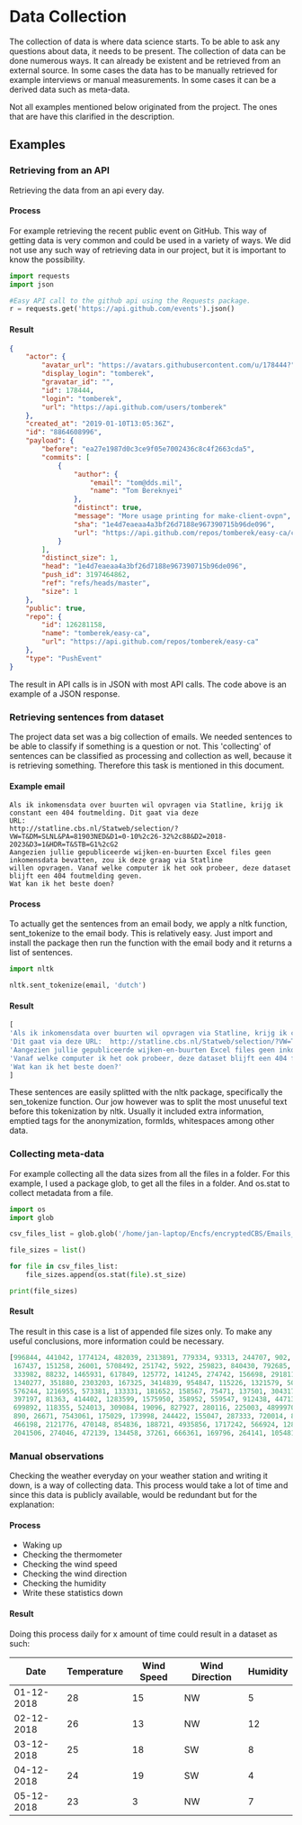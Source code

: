 # Data Collection
The collection of data is where data science starts. To be able to ask any questions about data, it needs 
to be present. The collection of data can be done numerous ways. It can already be existent and be retrieved from an 
external source. In some cases the data has to be manually retrieved for example interviews or manual measurements. 
In some cases it can be a derived data such as meta-data. 

Not all examples mentioned below originated from the project. The ones that are have this clarified in the description. 
## Examples

### Retrieving from an API
Retrieving the data from an api every day. 

#### Process
For example retrieving the recent public event on GitHub. This way of getting data is very common and could 
be used in a variety of ways. We did not use any such way of retrieving data in our project, but it is 
important to know the possibility.

```python
import requests
import json

#Easy API call to the github api using the Requests package. 
r = requests.get('https://api.github.com/events').json()
```

#### Result
```json
{
    "actor": {
        "avatar_url": "https://avatars.githubusercontent.com/u/178444?",
        "display_login": "tomberek",
        "gravatar_id": "",
        "id": 178444,
        "login": "tomberek",
        "url": "https://api.github.com/users/tomberek"
    },
    "created_at": "2019-01-10T13:05:36Z",
    "id": "8864608996",
    "payload": {
        "before": "ea27e1987d0c3ce9f05e7002436c8c4f2663cda5",
        "commits": [
            {
                "author": {
                    "email": "tom@dds.mil",
                    "name": "Tom Bereknyei"
                },
                "distinct": true,
                "message": "More usage printing for make-client-ovpn",
                "sha": "1e4d7eaeaa4a3bf26d7188e967390715b96de096",
                "url": "https://api.github.com/repos/tomberek/easy-ca/commits/1e4d7eaeaa4a3bf26d7188e967390715b96de096"
            }
        ],
        "distinct_size": 1,
        "head": "1e4d7eaeaa4a3bf26d7188e967390715b96de096",
        "push_id": 3197464862,
        "ref": "refs/heads/master",
        "size": 1
    },
    "public": true,
    "repo": {
        "id": 126281158,
        "name": "tomberek/easy-ca",
        "url": "https://api.github.com/repos/tomberek/easy-ca"
    },
    "type": "PushEvent"
}
```

The result in API calls is in JSON with most API calls. The code above is an example of a JSON response.

### Retrieving sentences from dataset 
The project data set was a big collection of emails. We needed sentences to be able to classify if something is a 
question or not. This 'collecting' of sentences can be classified as processing and collection as well, because it is 
retrieving something. Therefore this task is mentioned in this document. 

#### Example email
```text
Als ik inkomensdata over buurten wil opvragen via Statline, krijg ik constant een 404 foutmelding. Dit gaat via deze 
URL:
http://statline.cbs.nl/Statweb/selection/?VW=T&DM=SLNL&PA=81903NED&D1=0-10%2c26-32%2c88&D2=2018-2023&D3=1&HDR=T&STB=G1%2cG2
Aangezien jullie gepubliceerde wijken-en-buurten Excel files geen inkomensdata bevatten, zou ik deze graag via Statline 
willen opvragen. Vanaf welke computer ik het ook probeer, deze dataset blijft een 404 foutmelding geven. 
Wat kan ik het beste doen?
```

#### Process
To actually get the sentences from an email body, we apply a nltk function, sent_tokenize to the email body. 
This is relatively easy. Just import and install the package then run the function with the email body and it 
returns a list of sentences.

```python
import nltk

nltk.sent_tokenize(email, 'dutch')
```
#### Result
```python
[
'Als ik inkomensdata over buurten wil opvragen via Statline, krijg ik constant een 404 foutmelding.', 
'Dit gaat via deze URL:  http://statline.cbs.nl/Statweb/selection/?VW=T&DM=SLNL&PA=81903NED&D1=0-10%2c26-32%2c88&D2=2018-2023&D3=1&HDR=T&STB=G1%2cG2', 
'Aangezien jullie gepubliceerde wijken-en-buurten Excel files geen inkomensdata bevatten, zou ik deze graag via Statline willen opvragen.',
'Vanaf welke computer ik het ook probeer, deze dataset blijft een 404 foutmelding geven.', 
'Wat kan ik het beste doen?'
]
```

These sentences are easily splitted with the nltk package, specifically the sen_tokenize function. Our jow however 
was to split the most unuseful text before this tokenization by nltk. Usually it included extra information, 
emptied tags for the anonymization, formIds, whitespaces among other data.

### Collecting meta-data
For example collecting all the data sizes from all the files in a folder. For this example, I used a package glob, 
to get all the files in a folder. And os.stat to collect metadata from a file. 

```python
import os
import glob

csv_files_list = glob.glob('/home/jan-laptop/Encfs/encryptedCBS/Emails_2/*.csv')

file_sizes = list()

for file in csv_files_list:
    file_sizes.append(os.stat(file).st_size)

print(file_sizes)
```

#### Result
The result in this case is a list of appended file sizes only. To make any useful conclusions, 
more information could be necessary. 

```python
[996844, 441042, 1774124, 482039, 2313891, 779334, 93313, 244707, 902, 1518910, 306037, 638204, 14348, 180045, 370400,
 167437, 151258, 26001, 5708492, 251742, 5922, 259823, 840430, 792685, 750991, 623709, 490938, 587255, 1188337, 228382, 
 333982, 88232, 1465931, 617849, 125772, 141245, 274742, 156698, 291811, 2762716, 1474973, 86153, 374348, 1548650, 
 1340277, 351880, 2303203, 167325, 3414839, 954847, 115226, 1321579, 50231, 1439777, 922, 2875144, 406573, 86501, 
 576244, 1216955, 573381, 133331, 181652, 158567, 75471, 137501, 304317, 433053, 274204, 3764516, 8397, 190193, 
 397197, 81363, 414402, 1283599, 1575950, 358952, 559547, 912438, 4471333, 1042222, 1068397, 178085, 1477548, 504882, 
 699892, 118355, 524013, 309084, 19096, 827927, 280116, 225003, 4899970, 476795, 1790263, 841950, 16908289, 25681, 
 890, 26671, 7543061, 175029, 173998, 244422, 155047, 287333, 720014, 888654, 52759, 154771, 347828, 1133198, 9720769, 
 466198, 2121776, 470148, 854836, 188721, 4935856, 1717242, 566924, 1289253, 4071, 126339, 8519, 5593717, 503752, 
 2041506, 274046, 472139, 134458, 37261, 666361, 169796, 264141, 1054811, 39823, 504782, 237663, 139183]
```

### Manual observations
Checking the weather everyday on your weather station and writing it down, is a way of collecting data. 
This process would take a lot of time and since this data is publicly available, would be redundant but for 
the explanation:

#### Process
* Waking up
* Checking the thermometer
* Checking the wind speed
* Checking the wind direction
* Checking the humidity
* Write these statistics down

#### Result
Doing this process daily for x amount of time could result in a dataset as such: 

Date | Temperature | Wind Speed | Wind Direction | Humidity |
-----| ------------| -----------| ---------------| ---------|
01-12-2018 | 28 | 15 | NW | 5 |
02-12-2018 | 26 | 13 | NW | 12 |
03-12-2018 | 25 | 18 | SW | 8 |
04-12-2018 | 24 | 19 | SW | 4 |
05-12-2018 | 23 | 3 | NW | 7 |